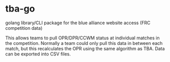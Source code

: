 # tba-go
golang library/CLI package for the blue alliance website access (FRC competition data)

This allows teams to pull OPR/DPR/CCWM status at individual matches in the competition. 
Normally a team could only pull this data in between each match, but this recalculates the OPR using the same algorithm as TBA.
Data can be exported into CSV files.
